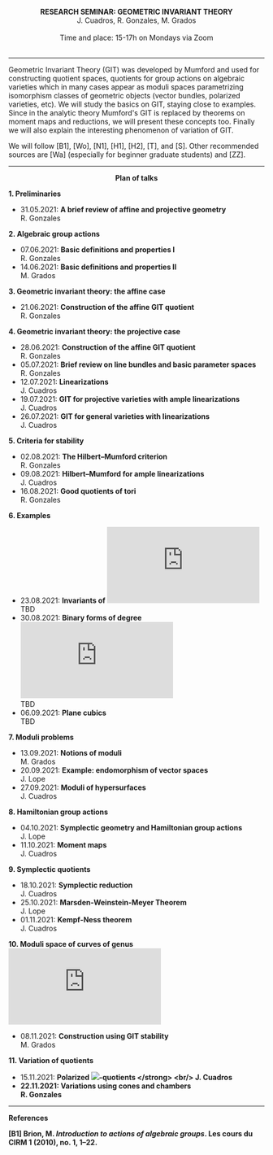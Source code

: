 
<p align="center" >
  <span> <strong>RESEARCH SEMINAR: GEOMETRIC INVARIANT THEORY</strong> </span>
  <br/>
  J. Cuadros, R. Gonzales, M. Grados
  <br/>
  <br/>
  Time and place: 15-17h on Mondays via Zoom
  <br><br>
  <!--<img src="git-nice-image.png">-->
</p>

<hr>

Geometric Invariant Theory (GIT) was developed by Mumford and used for constructing quotient spaces, quotients for group actions on algebraic varieties which in many cases appear as moduli spaces parametrizing isomorphism classes of geometric objects (vector bundles, polarized varieties, etc). We will study the basics on GIT, staying close to examples. Since in the analytic theory Mumford's GIT is replaced by theorems on moment maps and reductions, we will present these concepts too. Finally we will also explain the interesting phenomenon of variation of GIT. 

We will follow [B1], [Wo], [N1], [H1], [H2], [T], and [S]. Other recommended sources are [Wa] (especially for beginner graduate students) and [ZZ].

<hr>

<p align="center" >
  <span> <strong>Plan of talks</strong> </span>
</p>  
  
**1. Preliminaries**
- 31.05.2021: <strong> A brief review of affine and projective geometry </strong> <br/> R. Gonzales

**2. Algebraic group actions**
- 07.06.2021: <strong> Basic definitions and properties I </strong> <br/> R. Gonzales
- 14.06.2021: <strong> Basic definitions and properties II </strong> <br/> M. Grados

**3. Geometric invariant theory: the affine case**
- 21.06.2021: <strong> Construction of the affine GIT quotient </strong> <br/> R. Gonzales

**4. Geometric invariant theory: the projective case**
- 28.06.2021: <strong> Construction of the affine GIT quotient </strong> <br/> R. Gonzales
- 05.07.2021: <strong> Brief review on line bundles and basic parameter spaces </strong> <br/> R. Gonzales
- 12.07.2021: <strong> Linearizations </strong> <br/> J. Cuadros
- 19.07.2021: <strong> GIT for projective varieties with ample linearizations </strong> <br/> J. Cuadros
- 26.07.2021: <strong> GIT for general varieties with linearizations </strong> <br/> J. Cuadros

**5. Criteria for stability**
- 02.08.2021: <strong> The Hilbert–Mumford criterion </strong> <br/> R. Gonzales
- 09.08.2021: <strong> Hilbert–Mumford for ample linearizations </strong> <br/> J. Cuadros
- 16.08.2021: <strong> Good quotients of tori </strong> <br/> R. Gonzales 

**6. Examples**
- 23.08.2021: <strong> Invariants of ![](https://latex.codecogs.com/png.latex?SL_2) </strong> <br/> TBD 
- 30.08.2021: <strong> Binary forms of degree ![](https://latex.codecogs.com/png.latex?d) </strong> <br/> TBD
- 06.09.2021: <strong> Plane cubics </strong> <br/> TBD

**7. Moduli problems**
- 13.09.2021: <strong> Notions of moduli </strong> <br/>  M. Grados
- 20.09.2021: <strong> Example: endomorphism of vector spaces </strong> <br/>  J. Lope
- 27.09.2021: <strong> Moduli of hypersurfaces </strong> <br/> J. Cuadros  

**8. Hamiltonian group actions**
- 04.10.2021: <strong> Symplectic geometry and Hamiltonian group actions </strong> <br/> J. Lope
- 11.10.2021: <strong> Moment maps </strong> <br/> J. Cuadros

**9. Symplectic quotients**
- 18.10.2021: <strong> Symplectic reduction </strong> <br/> J. Cuadros
- 25.10.2021: <strong> Marsden-Weinstein-Meyer Theorem </strong> <br/> J. Lope
- 01.11.2021: <strong> Kempf-Ness theorem </strong> <br/> J. Cuadros

**10. Moduli space of curves of genus ![](https://latex.codecogs.com/png.latex?g)**
- 08.11.2021: <strong> Construction using GIT stability </strong> <br/> M. Grados

**11. Variation of quotients**
- 15.11.2021: <strong> Polarized ![](https://latex.codecogs.com/png.latex?\mathbb{C}^*)-quotients </strong> <br/> J. Cuadros
- 22.11.2021: <strong> Variations using cones and chambers </strong> <br/> R. Gonzales

<hr>

**References**

[B1] Brion, M. *Introduction  to  actions  of  algebraic  groups*. Les cours du CIRM 1 (2010), no. 1, 1–22.
